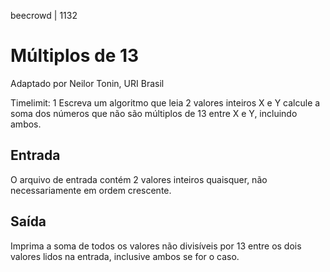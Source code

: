 beecrowd | 1132
# Múltiplos de 13
Adaptado por Neilor Tonin, URI  Brasil

Timelimit: 1
Escreva um algoritmo que leia 2 valores inteiros X e Y calcule a soma dos números que não são múltiplos de 13 entre X e Y, incluindo ambos.

## Entrada
O arquivo de entrada contém 2 valores inteiros quaisquer, não necessariamente em ordem crescente.

## Saída
Imprima a soma de todos os valores não divisíveis por 13 entre os dois valores lidos na entrada, inclusive ambos se for o caso.